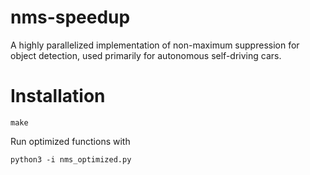 # nms-speedup
A highly parallelized implementation of non-maximum suppression for object detection, used primarily for autonomous self-driving cars.

# Installation
~~~~
make
~~~~

Run optimized functions with
~~~~
python3 -i nms_optimized.py
~~~~

